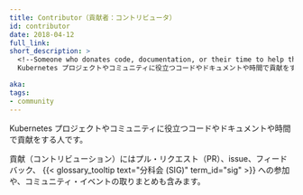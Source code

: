 ```yaml
---
title: Contributor（貢献者：コントリビュータ）
id: contributor
date: 2018-04-12
full_link: 
short_description: >
  <!--Someone who donates code, documentation, or their time to help the Kubernetes project or community.-->
  Kubernetes プロジェクトやコミュニティに役立つコードやドキュメントや時間で貢献をする人です。

aka: 
tags:
- community
---
```

 <!--Someone who donates code, documentation, or their time to help the Kubernetes project or community.-->
 Kubernetes プロジェクトやコミュニティに役立つコードやドキュメントや時間で貢献をする人です。

<!--more--> 

<!--
Contributions include pull requests (PRs), issues, feedback, {{< glossary_tooltip text="special interest groups (SIG)" term_id="sig" >}} participation, or organizing community events.
-->
貢献（コントリビューション）にはプル・リクエスト（PR）、issue、フィードバック、 {{< glossary_tooltip text="分科会 (SIG)" term_id="sig" >}} への参加や、コミュニティ・イベントの取りまとめも含みます。